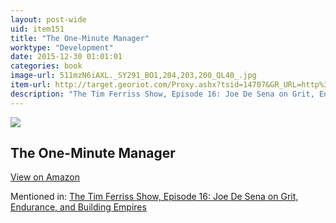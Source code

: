 ```yaml
---
layout: post-wide
uid: item151
title: "The One-Minute Manager"
worktype: "Development"
date: 2015-12-30 01:01:01
categories: book
image-url: 511mzN6iAXL._SY291_BO1,204,203,200_QL40_.jpg
item-url: http://target.georiot.com/Proxy.ashx?tsid=14707&GR_URL=http%3A%2F%2Fwww.amazon.com%2FOne-Minute-Manager-Kenneth-Blanchard%2Fdp%2F0688014291%2F
description: "The Tim Ferriss Show, Episode 16: Joe De Sena on Grit, Endurance, and Building Empires"
---
```

<a href="http://target.georiot.com/Proxy.ashx?tsid=14707&GR_URL=http%3A%2F%2Fwww.amazon.com%2FOne-Minute-Manager-Kenneth-Blanchard%2Fdp%2F0688014291%2F" target="blank"><img src="../../../../img/thumbs/511mzN6iAXL._SY291_BO1,204,203,200_QL40_.jpg" class="prod-img"></a>
<h2>The One-Minute Manager</h2>
<p><a class="btn btn-primary" href="http://target.georiot.com/Proxy.ashx?tsid=14707&GR_URL=http%3A%2F%2Fwww.amazon.com%2FOne-Minute-Manager-Kenneth-Blanchard%2Fdp%2F0688014291%2F" target="blank">View on Amazon</a><p>
<p>Mentioned in: <a href="http://fourhourworkweek.com/2014/07/01/spartan-race/" target="blank">The Tim Ferriss Show, Episode 16: Joe De Sena on Grit, Endurance, and Building Empires</a></p>
